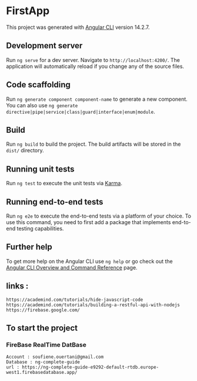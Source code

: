 # FirstApp

This project was generated with [Angular CLI](https://github.com/angular/angular-cli) version 14.2.7.

## Development server

Run `ng serve` for a dev server. Navigate to `http://localhost:4200/`. The application will automatically reload if you change any of the source files.

## Code scaffolding

Run `ng generate component component-name` to generate a new component. You can also use `ng generate directive|pipe|service|class|guard|interface|enum|module`.

## Build

Run `ng build` to build the project. The build artifacts will be stored in the `dist/` directory.

## Running unit tests

Run `ng test` to execute the unit tests via [Karma](https://karma-runner.github.io).

## Running end-to-end tests

Run `ng e2e` to execute the end-to-end tests via a platform of your choice. To use this command, you need to first add a package that implements end-to-end testing capabilities.

## Further help

To get more help on the Angular CLI use `ng help` or go check out the [Angular CLI Overview and Command Reference](https://angular.io/cli) page.

## links :
    https://academind.com/tutorials/hide-javascript-code
    https://academind.com/tutorials/building-a-restful-api-with-nodejs
    https://firebase.google.com/

## To start the project  

### FireBase RealTime DatBase

    Account : soufiene.ouertani@gmail.com
    Database : ng-complete-guide
    url : https://ng-complete-guide-e9292-default-rtdb.europe-west1.firebasedatabase.app/
